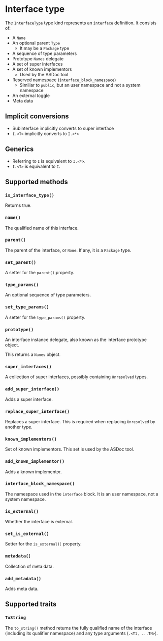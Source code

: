 # Interface type

The `InterfaceType` type kind represents an `interface` definition. It consists of:

* A `Name`
* An optional parent `Type`
  * It may be a `Package` type
* A sequence of type parameters
* Prototype `Names` delegate
* A set of super interfaces
* A set of known implementors
  * Used by the ASDoc tool
* Reserved namespace (`interface_block_namespace`)
  * Similiar to `public`, but an user namespace and not a system namespace
* An external toggle
* Meta data

## Implicit conversions

* Subinterface implicitly converts to super interface
* `I.<T>` implicitly converts to `I.<*>`

## Generics

* Referring to `I` is equivalent to `I.<*>`.
* `I.<T>` is equivalent to `I`.

## Supported methods

### `is_interface_type()`

Returns true.

### `name()`

The qualified name of this interface.

### `parent()`

The parent of the interface, or `None`. If any, it is a `Package` type.

### `set_parent()`

A setter for the `parent()` property.

### `type_params()`

An optional sequence of type parameters.

### `set_type_params()`

A setter for the `type_params()` property.

### `prototype()`

An interface instance delegate, also known as the interface prototype object.

This returns a `Names` object.

### `super_interfaces()`

A collection of super interfaces, possibly containing `Unresolved` types.

### `add_super_interface()`

Adds a super interface.

### `replace_super_interface()`

Replaces a super interface. This is required when replacing `Unresolved` by another type.

### `known_implementors()`

Set of known implementors. This set is used by the ASDoc tool.

### `add_known_implementor()`

Adds a known implementor.

### `interface_block_namespace()`

The namespace used in the `interface` block. It is an user namespace, not a system namespace.

### `is_external()`

Whether the interface is external.

### `set_is_external()`

Setter for the `is_external()` property.

### `metadata()`

Collection of meta data.

### `add_metadata()`

Adds meta data.

## Supported traits

### `ToString`

The `to_string()` method returns the fully qualified name of the interface (including its qualifier namespace) and any type arguments (`.<T1, ...TN>`).